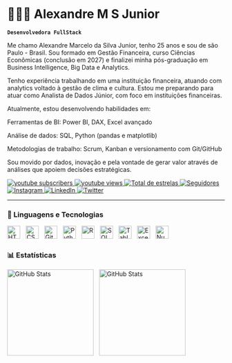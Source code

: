 # 👩🏻‍💻 Alexandre M S Junior

**`Desenvolvedora FullStack`**

Me chamo Alexandre Marcelo da Silva Junior, tenho 25 anos e sou de são Paulo - Brasil. Sou formado em Gestão Financeira, curso Ciências Econômicas (conclusão em 2027) e finalizei minha pós-graduação em Business Intelligence, Big Data e Analytics.

Tenho experiência trabalhando em uma instituição financeira, atuando com analytics voltado à gestão de clima e cultura. Estou me preparando para atuar como Analista de Dados Júnior, com foco em instituições financeiras.

Atualmente, estou desenvolvendo habilidades em:

Ferramentas de BI: Power BI, DAX, Excel avançado

Análise de dados: SQL, Python (pandas e matplotlib)

Metodologias de trabalho: Scrum, Kanban e versionamento com Git/GitHub

Sou movido por dados, inovação e pela vontade de gerar valor através de análises que apoiem decisões estratégicas.



<p align="left">
    <a href="https://www.youtube.com/@Alemthedata?sub_confirmation=1">
        <img 
            alt="youtube subscribers" 
            title="Inscreva-se no meu canal" 
            src="https://custom-icon-badges.demolab.com/youtube/channel/subscribers/UCo-gJ8RnTn5akHqHvO55DVA?color=%23E05D44&label=Inscreva-se&logo=video&logoColor=white&style=for-the-badge&labelColor=CE4630"
        />
    </a>
    <a href="https://www.youtube.com/@Alemthedata">
    <img 
        alt="youtube views" 
        title="Visualizações no YouTube" 
        src="https://custom-icon-badges.demolab.com/youtube/channel/views/UCJqSmZppnRWLYaYCSmeyKWA?color=%23E1AD0E&logo=eye&logoColor=white&style=for-the-badge&labelColor=C79600"
    />
</a> 
    <a href="https://github.com/alexandreMarcelo?tab=repositories&sort=stargazers">
        <img 
            alt="Total de estrelas" 
            title="Total de estrelas GitHub" 
            src="https://custom-icon-badges.demolab.com/github/stars/alexandreMarcelo?color=55960c&style=for-the-badge&labelColor=488207&logo=star&label=estrelas"
        />
    </a>
    <a href="https://github.com/alexandreMarcelo?tab=followers">
        <img 
            alt="Seguidores" 
            title="Me siga no GitHub" 
            src="https://custom-icon-badges.demolab.com/github/followers/alexandreMarcelo?color=236ad3&labelColor=1155ba&style=for-the-badge&logo=github&label=Seguidores&logoColor=white"
        />
    </a>
    <a href="https://www.instagram.com/alemthedata/">
        <img 
            alt="Instagram" 
            title="Siga-me no Instagram" 
            src="https://img.shields.io/badge/Instagram-Follow-blue?style=for-the-badge&logo=instagram&logoColor=white"
        />
    </a>
    <a href="https://www.linkedin.com/in/alexandremsilvajr/">
        <img 
            alt="LinkedIn" 
            title="Conecte-se no LinkedIn" 
            src="https://img.shields.io/badge/LinkedIn-Connect-blue?style=for-the-badge&logo=linkedin&logoColor=white"
        />
    </a>
    <a href="https://x.com/alemthedata">
        <img 
            alt="Twitter" 
            title="Siga-me no Twitter" 
            src="https://img.shields.io/badge/Twitter-Follow-blue?style=for-the-badge&logo=twitter&logoColor=white"
        />
    </a>
</p>

---

### 🤖 Linguagens e Tecnologias

<img 
    align="left" 
    alt="HTML"
    title="HTML" 
    width="30px" 
    style="padding-right: 10px;" 
    src="https://cdn.jsdelivr.net/gh/devicons/devicon@latest/icons/html5/html5-original.svg" 
/>
<img 
    align="left" 
    alt="CSS" 
    title="CSS"
    width="30px" 
    style="padding-right: 10px;" 
    src="https://cdn.jsdelivr.net/gh/devicons/devicon@latest/icons/css3/css3-original.svg" 
/>
<img 
    align="left" 
    alt="Git" 
    title="Git"
    width="30px" 
    style="padding-right: 10px;" 
    src="https://cdn.jsdelivr.net/gh/devicons/devicon@latest/icons/git/git-original.svg" 
/>
<img 
    align="left" 
    alt="Python" 
    title="Python"
    width="30px" 
    style="padding-right: 10px;" 
    src="https://cdn.jsdelivr.net/gh/devicons/devicon@latest/icons/python/python-original.svg" 
/>
<img 
    align="left" 
    alt="R" 
    title="R"
    width="30px" 
    style="padding-right: 10px;" 
    src="https://cdn.jsdelivr.net/gh/devicons/devicon@latest/icons/r/r-original.svg" 
/>
<img 
    align="left" 
    alt="SQL" 
    title="SQL"
    width="30px" 
    style="padding-right: 10px;" 
    src="https://img.icons8.com/ios-filled/50/000000/sql.png" 
/>
<img 
    align="left" 
    alt="Tableau" 
    title="Tableau"
    width="30px" 
    style="padding-right: 10px;" 
    src="https://img.icons8.com/color/48/000000/tableau-software.png" 
/>
<img 
    align="left" 
    alt="Excel" 
    title="Excel"
    width="30px" 
    style="padding-right: 10px;" 
    src="https://img.icons8.com/color/48/000000/microsoft-excel-2019.png" 
/>
<img 
    align="left" 
    alt="NumPy" 
    title="NumPy"
    width="30px" 
    style="padding-right: 10px;" 
    src="https://cdn.jsdelivr.net/gh/devicons/devicon@latest/icons/numpy/numpy-original.svg" 
/>

<br/>
<br/>

### 📊 Estatísticas

<p>
  <img 
    align="left" 
    alt="GitHub Stats" 
    height="200" 
    style="padding-right: 10px;" 
    src="https://github-readme-stats.vercel.app/api?username=alexandreMarcelo&show_icons=true&theme=tokyonight&include_all_commits=true&locale=pt-br" 
  />

  <img 
    align="left" 
    alt="GitHub Stats" 
    height="200" 
    src="https://github-readme-stats.vercel.app/api/top-langs/?username=alexandreMarcelo&theme=tokyonight&layout=compact&custom_title=Tecnologias&langs_count=9" 
  />
</p>
